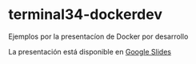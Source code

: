 # terminal34-dockerdev
Ejemplos por la presentacíon de Docker por desarrollo

La presentación está disponible en [Google Slides](https://docs.google.com/presentation/d/1LbpRE7l3anvxPNPhW41O9dwCJOjxcrz3TaanMtqhGcE/edit?usp=sharing)
